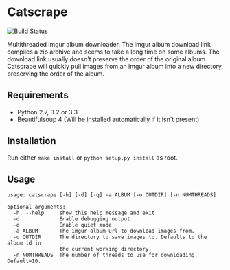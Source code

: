 Catscrape
=========
[![Build Status](https://travis-ci.org/Jaiz909/catscrape.png?branch=master)](https://travis-ci.org/Jaiz909/catscrape)

Multithreaded imgur album downloader. The imgur album download link compiles a zip archive and seems to take a long time
on some albums. The download link usually doesn't preserve the order of the original album. Catscrape will quickly
pull images from an imgur album into a new directory, preserving the order of the album.

Requirements
--------
* Python 2.7, 3.2 or 3.3
* Beautifulsoup 4 (Will be installed automatically if it isn't present)

Installation
--------
Run either `make install` or `python setup.py install` as root.

Usage
--------
```
usage: catscrape [-h] [-d] [-q] -a ALBUM [-o OUTDIR] [-n NUMTHREADS]

optional arguments:
  -h, --help     show this help message and exit
  -d             Enable debugging output
  -q             Enable quiet mode
  -a ALBUM       The imgur album url to download images from.
  -o OUTDIR      The directory to save images to. Defaults to the album id in
                 the current working directory.
  -n NUMTHREADS  The number of threads to use for downloading. Default=10.

```
